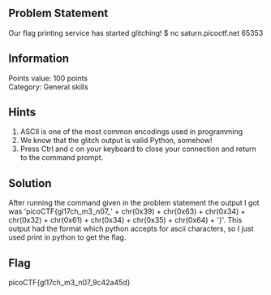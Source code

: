 <h2> Problem Statement </h2>
Our flag printing service has started glitching!
$ nc saturn.picoctf.net 65353

<h2> Information </h2>
Points value: 100 points<br>
Category: General skills

<h2> Hints </h2>
<ol>
<li>ASCII is one of the most common encodings used in programming</li>
<li>We know that the glitch output is valid Python, somehow!</li>
<li>Press Ctrl and c on your keyboard to close your connection and return to the command prompt.</li>
</ol>
<h2> Solution </h2>
After running the command given in the problem statement the output I got was 'picoCTF{gl17ch_m3_n07_' + chr(0x39) + chr(0x63) + chr(0x34) + chr(0x32) + chr(0x61) + chr(0x34) + chr(0x35) + chr(0x64) + '}'. This output had the format which python accepts for ascii characters, so I just used print in python to get the flag.
<h2> Flag </h2>
picoCTF{gl17ch_m3_n07_9c42a45d}
